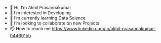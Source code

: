 - 👋 Hi, I’m Akhil Prasannakumar
- 👀 I’m interested in Developing
- 🌱 I’m currently learning Data Science
- 💞️ I’m looking to collaborate on new Projects
- 📫 How to reach me https://www.linkedin.com/in/akhil-prasannakumar-044601bb

<!---
akhil262019/akhil262019 is a ✨ special ✨ repository because its `README.md` (this file) appears on your GitHub profile.
You can click the Preview link to take a look at your changes.
--->
